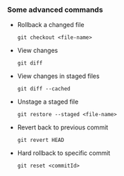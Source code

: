 ### Some advanced commands
* Rollback a changed file
	```
	git checkout <file-name>
	```
* View changes
	```
	git diff
	```
* View changes in staged files
	```
	git diff --cached
	```
* Unstage a staged file
	```
	git restore --staged <file-name>
	```
* Revert back to previous commit
	```
	git revert HEAD
	```
* Hard rollback to specific commit
	```
	git reset <commitId>
	```
